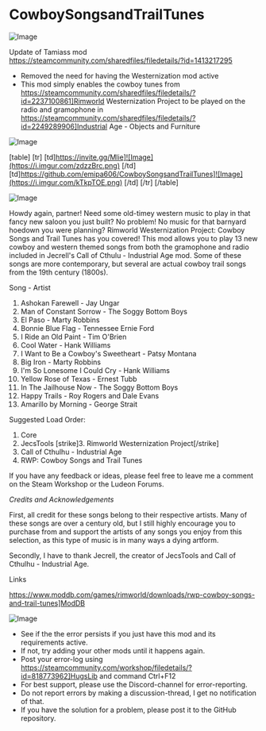 # CowboySongsandTrailTunes

![Image](https://i.imgur.com/WAEzk68.png)

Update of Tamiass mod
https://steamcommunity.com/sharedfiles/filedetails/?id=1413217295

- Removed the need for having the Westernization mod active
- This mod simply enables the cowboy tunes from https://steamcommunity.com/sharedfiles/filedetails/?id=2237100861]Rimworld Westernization Project to be played on the radio and gramophone in https://steamcommunity.com/sharedfiles/filedetails/?id=2249289906]Industrial Age - Objects and Furniture

![Image](https://i.imgur.com/7Gzt3Rg.png)


[table]
    [tr]
        [td]https://invite.gg/Mlie]![Image](https://i.imgur.com/zdzzBrc.png)
[/td]
        [td]https://github.com/emipa606/CowboySongsandTrailTunes]![Image](https://i.imgur.com/kTkpTOE.png)
[/td]
    [/tr]
[/table]
	
![Image](https://i.imgur.com/NOW7jU1.png)

Howdy again, partner! Need some old-timey western music to play in that fancy new saloon you just built? No problem! No music for that barnyard hoedown you were planning? Rimworld Westernization Project: Cowboy Songs and Trail Tunes has you covered! This mod allows you to play 13 new cowboy and western themed songs from both the gramophone and radio included in Jecrell&apos;s Call of Cthulu - Industrial Age mod. Some of these songs are more contemporary, but several are actual cowboy trail songs from the 19th century (1800s).

Song - Artist

1. Ashokan Farewell - Jay Ungar
2. Man of Constant Sorrow - The Soggy Bottom Boys
3. El Paso - Marty Robbins
4. Bonnie Blue Flag - Tennessee Ernie Ford
5. I Ride an Old Paint - Tim O&apos;Brien
6. Cool Water - Hank Williams
7. I Want to Be a Cowboy&apos;s Sweetheart - Patsy Montana
8. Big Iron - Marty Robbins
9. I&apos;m So Lonesome I Could Cry - Hank Williams
10. Yellow Rose of Texas - Ernest Tubb
11. In The Jailhouse Now - The Soggy Bottom Boys
12. Happy Trails - Roy Rogers and Dale Evans
13. Amarillo by Morning - George Strait

Suggested Load Order:

1. Core
2. JecsTools
[strike]3. Rimworld Westernization Project[/strike]
4. Call of Cthulhu - Industrial Age
5. RWP: Cowboy Songs and Trail Tunes

If you have any feedback or ideas, please feel free to leave me a comment on the Steam Workshop or the Ludeon Forums.

*Credits and Acknowledgements*

First, all credit for these songs belong to their respective artists. Many of these songs are over a century old, but I still highly encourage you to purchase from and support the artists of any songs you enjoy from this selection, as this type of music is in many ways a dying artform.

Secondly, I have to thank Jecrell, the creator of JecsTools and Call of Cthulhu - Industrial Age.

Links

https://www.moddb.com/games/rimworld/downloads/rwp-cowboy-songs-and-trail-tunes]ModDB

![Image](https://i.imgur.com/Rs6T6cr.png)



-  See if the the error persists if you just have this mod and its requirements active.
-  If not, try adding your other mods until it happens again.
-  Post your error-log using https://steamcommunity.com/workshop/filedetails/?id=818773962]HugsLib and command Ctrl+F12
-  For best support, please use the Discord-channel for error-reporting.
-  Do not report errors by making a discussion-thread, I get no notification of that.
-  If you have the solution for a problem, please post it to the GitHub repository.




